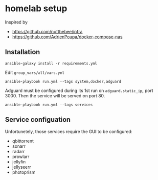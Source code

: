 
# homelab setup

Inspired by
- https://github.com/notthebee/infra
- https://github.com/AdrienPoupa/docker-compose-nas



## Installation

```
ansible-galaxy install -r requirements.yml
```

Edit `group_vars/all/vars.yml`

```
ansible-playbook run.yml --tags system,docker,adguard
```

Adguard must be configured during its 1st run on `adguard.static_ip`, port 3000. Then the service will be served on port 80.

```
ansible-playbook run.yml --tags services
```

## Service configuation

Unfortunetely, those services require the GUI to be configured:
  - qbittorrent
  - sonarr
  - radarr
  - prowlarr
  - jellyfin
  - jellyseerr
  - photoprism

